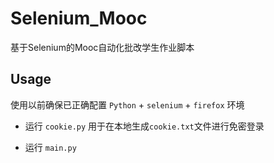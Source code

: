 # Selenium_Mooc

基于Selenium的Mooc自动化批改学生作业脚本



## Usage

使用以前确保已正确配置 `Python` + `selenium` + `firefox` 环境

- 运行 `cookie.py` 用于在本地生成`cookie.txt`文件进行免密登录

- 运行 `main.py` 

